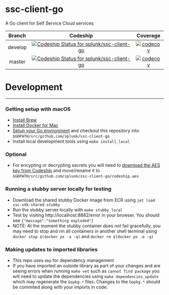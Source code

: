 # ssc-client-go
A Go client for Self Service Cloud services

| Branch | Codeship | Coverage |
|:------:|:--------:|:--------:|
| develop | [![Codeship Status for splunk/ssc-client-go](https://app.codeship.com/projects/d0ec9ea0-15c2-0136-e7ad-1a0f3e5cdd95/status?branch=develop)](https://app.codeship.com/projects/283638) | [![codecov](https://codecov.io/gh/splunk/ssc-client-go/branch/develop/graph/badge.svg?token=o4BjP93wQt)](https://codecov.io/gh/splunk/ssc-client-go/branch/develop) |
| master | [![Codeship Status for splunk/ssc-client-go](https://app.codeship.com/projects/d0ec9ea0-15c2-0136-e7ad-1a0f3e5cdd95/status?branch=master)](https://app.codeship.com/projects/283638) | [![codecov](https://codecov.io/gh/splunk/ssc-client-go/branch/master/graph/badge.svg?token=o4BjP93wQt)](https://codecov.io/gh/splunk/ssc-client-go/branch/master) |


# Development
---
### Getting setup with macOS
* [Install Brew](https://brew.sh/)
* [Install Docker for Mac](https://docs.docker.com/docker-for-mac/install/)
* [Setup your Go environment](https://golang.org/doc/install) and checkout this repository into `$GOPATH/src/github.com/splunk/ssc-client-go`
* Install local development tools using `make install_local`
### Optional
* For encypting or decrypting secrets you will need to [download the AES key from Codeship](https://app.codeship.com/projects/283638/configure) and move/rename it to `$GOPATH/src/github.com/splunk/ssc-client-go/codeship.aes`
### Running a stubby server locally for testing
* Download the shared stubby Docker image from ECR using `jet load ssc-sdk-shared-stubby`
* Run the stubby server locally with `make stubby_local`
* Test by visiting http://localhost:8882/error in your browser. You should see `{"message":"Something exploded"}`
* NOTE: At the moment the stubby container does not fail gracefully, you may need to stop and rm all containers in another shell terminal using `docker stop $(docker ps -a -q)` and `docker rm $(docker ps -a -q)`
### Making updates to imported libraries
* This repo uses `dep` for dependency management
* If you have imported an outside library as part of your changes and are seeing errors when running `make vet` such as `cannot find package` you will need to update the dependencies using `make dependencies_update` which may regenerate the `Gopkg.*` files. Changes to the `Gopkg.*` should be commited along with your imports in code.